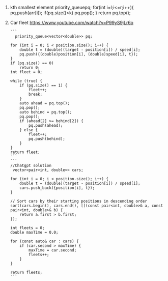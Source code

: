 1.  kth smallest element
 priority_queue<int>pq;
        for(int i=l;i<=r;i++){
            pq.push(arr[i]);
            if(pq.size()>k) pq.pop();
        }
        return pq.top();

 2. Car fleet https://www.youtube.com/watch?v=P99yS9jLr6o

        ```
          priority_queue<vector<double>> pq;

        for (int i = 0; i < position.size(); i++) {
            double t = (double)(target - position[i]) / speed[i];
            pq.push({(double)position[i], (double)speed[i], t});
        }
        if (pq.size() == 0)
            return 0;
        int fleet = 0;

        while (true) {
            if (pq.size() == 1) {
                fleet++;
                break;
            }
            auto ahead = pq.top();
            pq.pop();
            auto behind = pq.top();
            pq.pop();
            if (ahead[2] >= behind[2]) {
                pq.push(ahead);
            } else {
                fleet++;
                pq.push(behind);
            }
        }
        return fleet;
        ```
        ```
        //Chatgpt solution
         vector<pair<int, double>> cars;
        
        for (int i = 0; i < position.size(); i++) {
            double t = (double)(target - position[i]) / speed[i];
            cars.push_back({position[i], t});
        }
        
        // Sort cars by their starting positions in descending order
        sort(cars.begin(), cars.end(), [](const pair<int, double>& a, const pair<int, double>& b) {
            return a.first > b.first;
        });
        
        int fleets = 0;
        double maxTime = 0.0;
        
        for (const auto& car : cars) {
            if (car.second > maxTime) {
                maxTime = car.second;
                fleets++;
            }
        }
        
        return fleets;
        ```
       

